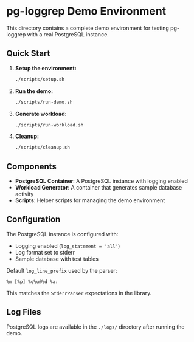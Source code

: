 # pg-loggrep Demo Environment

This directory contains a complete demo environment for testing pg-loggrep with a real PostgreSQL instance.

## Quick Start

1. **Setup the environment:**
   ```bash
   ./scripts/setup.sh
   ```

2. **Run the demo:**
   ```bash
   ./scripts/run-demo.sh
   ```

3. **Generate workload:**
   ```bash
   ./scripts/run-workload.sh
   ```

4. **Cleanup:**
   ```bash
   ./scripts/cleanup.sh
   ```

## Components

- **PostgreSQL Container**: A PostgreSQL instance with logging enabled
- **Workload Generator**: A container that generates sample database activity
- **Scripts**: Helper scripts for managing the demo environment

## Configuration

The PostgreSQL instance is configured with:
- Logging enabled (`log_statement = 'all'`)
- Log format set to stderr
- Sample database with test tables

Default `log_line_prefix` used by the parser:

```
%m [%p] %q%u@%d %a:
```

This matches the `StderrParser` expectations in the library.

## Log Files

PostgreSQL logs are available in the `./logs/` directory after running the demo.
